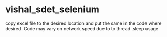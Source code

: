 # vishal_sdet_selenium
copy excel file to the desired location and put the same in the code where desired.
Code may vary on network speed due to to thread .sleep usage
